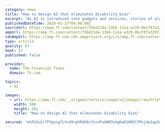 ```yaml
---
category: news
title: "How to design AI that eliminates disability bias"
excerpt: "As AI is introduced into gadgets and services, stories of algorithmic discrimination have exposed the tendency of machine learning to magnify the prejudices that skew human decision-making against women and ethnic minorities, which machines were supposed to avoid. Equally rife, but less discussed, are AI’s repercussions for those with ..."
publishedDateTime: 2020-01-27T04:00:00Z
sourceUrl: https://www.ft.com/content/f5bd21da-33b8-11ea-a329-0bcf87a328f2
ampUrl: https://amp.ft.com/content/f5bd21da-33b8-11ea-a329-0bcf87a328f2
cdnAmpUrl: https://amp-ft-com.cdn.ampproject.org/c/s/amp.ft.com/content/f5bd21da-33b8-11ea-a329-0bcf87a328f2
type: article
quality: 57
heat: 57
published: false

provider:
  name: The Financial Times
  domain: ft.com

topics:
  - AI

images:
  - url: https://www.ft.com/__origami/service/image/v2/images/raw/http%3A%2F%2Fcom.ft.imagepublish.upp-prod-us.s3.amazonaws.com%2Fd0b68eb0-3b71-11ea-b84f-a62c46f39bc2?source=google-amp&fit=scale-down&width=500
    width: 500
    height: 281
    title: "How to design AI that eliminates disability bias"

secured: "ekFU2uI/7P5qosg7LVcd9+ghRdD8c3tcnPuUWM3vUgKwR26M2CfMsjdw1qySGgAqKoW3rhKCgJ5VC0RZlhyHQn82hqsYv9gY163jTo2CeaBe/JkzdSIlCj+B6SBNLDTrIk8lYdYuifHrTRlIrX/RSJ0bxH8JwXwDsqgqKajL5c8QVMP6St+tiUv6pawfgsmJXWFW1gZ6Laa3jUkc76WVFAnWpyrR/O6KKDpiCFFLTbq0B5bg3q2uHTeM0Ok13bmZmfNmRElGkvACvpSl2/KTSoxDu798JBBzgLkpV0g+0C7ccAwkqqNSyPvDgcUpPLdcNsUro6d+MlbD7SihKeM5cbxWpUTj5eDz6BnCPNyiqS+Xk4PtDk7yNtBOVnDnNVpsR1CJiHt2PUjpKZ0xqvd97fsCR7PIb3s98p+4eJh1K3I5im5+uBm3Z9X4cnxwtmF/0fb4Ki2k03x6GAo+pRjLLJekv3cJQH4P+RInz4J6iYM=;StTUNfKWc+k6PRGjaZOEmA=="
---
```


